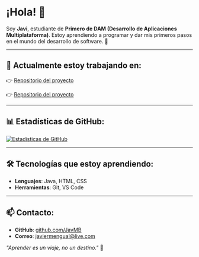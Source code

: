 # ¡Hola! 👋

Soy **Javi**, estudiante de **Primero de DAM (Desarrollo de Aplicaciones Multiplataforma)**. Estoy aprendiendo a programar y dar mis primeros pasos en el mundo del desarrollo de software. 🚀

---

## 🌱 Actualmente estoy trabajando en:

👉 [Repositorio del proyecto](https://github.com/luklpz/PracticaCalculadora)

👉 [Repositorio del proyecto](https://github.com/JavMB/Empresa)


---

## 📊 Estadísticas de GitHub:

[![Estadísticas de GitHub](https://github-readme-stats.vercel.app/api?username=JavMB&show_icons=true&theme=radical)](https://github.com/anuraghazra/github-readme-stats)

---

## 🛠️ Tecnologías que estoy aprendiendo:
- **Lenguajes**: Java, HTML, CSS
- **Herramientas**: Git, VS Code

---

## 📫 Contacto:
- **GitHub**: [github.com/JavMB](https://github.com/JavMB)
- **Correo**: javiermengual@live.com

_"Aprender es un viaje, no un destino."_ 🌟

